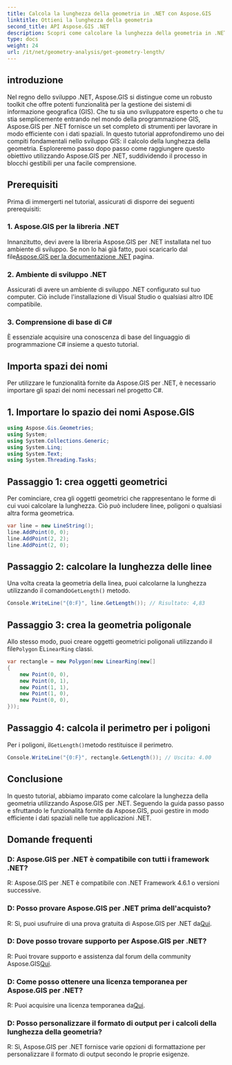 ```yaml
---
title: Calcola la lunghezza della geometria in .NET con Aspose.GIS
linktitle: Ottieni la lunghezza della geometria
second_title: API Aspose.GIS .NET
description: Scopri come calcolare la lunghezza della geometria in .NET utilizzando Aspose.GIS per una gestione efficiente dei dati spaziali. Guida passo passo con esempi di codice.
type: docs
weight: 24
url: /it/net/geometry-analysis/get-geometry-length/
---
```

## introduzione
Nel regno dello sviluppo .NET, Aspose.GIS si distingue come un robusto toolkit che offre potenti funzionalità per la gestione dei sistemi di informazione geografica (GIS). Che tu sia uno sviluppatore esperto o che tu stia semplicemente entrando nel mondo della programmazione GIS, Aspose.GIS per .NET fornisce un set completo di strumenti per lavorare in modo efficiente con i dati spaziali. In questo tutorial approfondiremo uno dei compiti fondamentali nello sviluppo GIS: il calcolo della lunghezza della geometria. Esploreremo passo dopo passo come raggiungere questo obiettivo utilizzando Aspose.GIS per .NET, suddividendo il processo in blocchi gestibili per una facile comprensione.
## Prerequisiti
Prima di immergerti nel tutorial, assicurati di disporre dei seguenti prerequisiti:
### 1. Aspose.GIS per la libreria .NET
 Innanzitutto, devi avere la libreria Aspose.GIS per .NET installata nel tuo ambiente di sviluppo. Se non lo hai già fatto, puoi scaricarlo dal file[Aspose.GIS per la documentazione .NET](https://reference.aspose.com/gis/net/) pagina.
### 2. Ambiente di sviluppo .NET
Assicurati di avere un ambiente di sviluppo .NET configurato sul tuo computer. Ciò include l'installazione di Visual Studio o qualsiasi altro IDE compatibile.
### 3. Comprensione di base di C#
È essenziale acquisire una conoscenza di base del linguaggio di programmazione C# insieme a questo tutorial.

## Importa spazi dei nomi
Per utilizzare le funzionalità fornite da Aspose.GIS per .NET, è necessario importare gli spazi dei nomi necessari nel progetto C#.
## 1. Importare lo spazio dei nomi Aspose.GIS
```csharp
using Aspose.Gis.Geometries;
using System;
using System.Collections.Generic;
using System.Linq;
using System.Text;
using System.Threading.Tasks;
```

## Passaggio 1: crea oggetti geometrici
Per cominciare, crea gli oggetti geometrici che rappresentano le forme di cui vuoi calcolare la lunghezza. Ciò può includere linee, poligoni o qualsiasi altra forma geometrica.
```csharp
var line = new LineString();
line.AddPoint(0, 0);
line.AddPoint(2, 2);
line.AddPoint(2, 0);
```
## Passaggio 2: calcolare la lunghezza delle linee
 Una volta creata la geometria della linea, puoi calcolarne la lunghezza utilizzando il comando`GetLength()` metodo.
```csharp
Console.WriteLine("{0:F}", line.GetLength()); // Risultato: 4,83
```
## Passaggio 3: crea la geometria poligonale
 Allo stesso modo, puoi creare oggetti geometrici poligonali utilizzando il file`Polygon` E`LinearRing` classi.
```csharp
var rectangle = new Polygon(new LinearRing(new[]
{
    new Point(0, 0),
    new Point(0, 1),
    new Point(1, 1),
    new Point(1, 0),
    new Point(0, 0),
}));
```
## Passaggio 4: calcola il perimetro per i poligoni
 Per i poligoni, il`GetLength()`metodo restituisce il perimetro.
```csharp
Console.WriteLine("{0:F}", rectangle.GetLength()); // Uscita: 4.00
```

## Conclusione
In questo tutorial, abbiamo imparato come calcolare la lunghezza della geometria utilizzando Aspose.GIS per .NET. Seguendo la guida passo passo e sfruttando le funzionalità fornite da Aspose.GIS, puoi gestire in modo efficiente i dati spaziali nelle tue applicazioni .NET.
## Domande frequenti
### D: Aspose.GIS per .NET è compatibile con tutti i framework .NET?
R: Aspose.GIS per .NET è compatibile con .NET Framework 4.6.1 o versioni successive.
### D: Posso provare Aspose.GIS per .NET prima dell'acquisto?
 R: Sì, puoi usufruire di una prova gratuita di Aspose.GIS per .NET da[Qui](https://releases.aspose.com/).
### D: Dove posso trovare supporto per Aspose.GIS per .NET?
 R: Puoi trovare supporto e assistenza dal forum della community Aspose.GIS[Qui](https://forum.aspose.com/c/gis/33).
### D: Come posso ottenere una licenza temporanea per Aspose.GIS per .NET?
 R: Puoi acquisire una licenza temporanea da[Qui](https://purchase.aspose.com/temporary-license/).
### D: Posso personalizzare il formato di output per i calcoli della lunghezza della geometria?
R: Sì, Aspose.GIS per .NET fornisce varie opzioni di formattazione per personalizzare il formato di output secondo le proprie esigenze.
